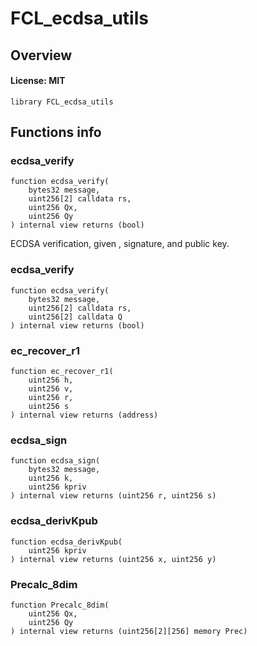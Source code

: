 # FCL_ecdsa_utils

## Overview

#### License: MIT

```solidity
library FCL_ecdsa_utils
```


## Functions info

### ecdsa_verify

```solidity
function ecdsa_verify(
    bytes32 message,
    uint256[2] calldata rs,
    uint256 Qx,
    uint256 Qy
) internal view returns (bool)
```

ECDSA verification, given , signature, and public key.
### ecdsa_verify

```solidity
function ecdsa_verify(
    bytes32 message,
    uint256[2] calldata rs,
    uint256[2] calldata Q
) internal view returns (bool)
```


### ec_recover_r1

```solidity
function ec_recover_r1(
    uint256 h,
    uint256 v,
    uint256 r,
    uint256 s
) internal view returns (address)
```


### ecdsa_sign

```solidity
function ecdsa_sign(
    bytes32 message,
    uint256 k,
    uint256 kpriv
) internal view returns (uint256 r, uint256 s)
```


### ecdsa_derivKpub

```solidity
function ecdsa_derivKpub(
    uint256 kpriv
) internal view returns (uint256 x, uint256 y)
```


### Precalc_8dim

```solidity
function Precalc_8dim(
    uint256 Qx,
    uint256 Qy
) internal view returns (uint256[2][256] memory Prec)
```

